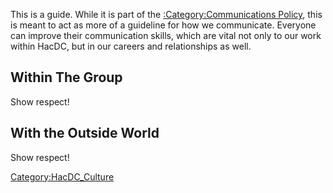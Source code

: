 This is a guide. While it is part of the [:Category:Communications
Policy](:Category:Communications_Policy), this is meant to
act as more of a guideline for how we communicate. Everyone can improve
their communication skills, which are vital not only to our work within
HacDC, but in our careers and relationships as well.

## Within The Group

Show respect!

## With the Outside World

Show respect!

[Category:HacDC_Culture](Category:HacDC_Culture)
